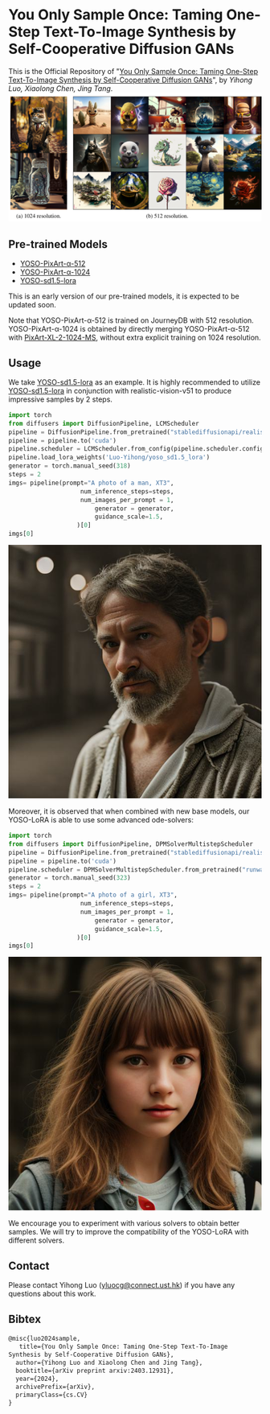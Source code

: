 # You Only Sample Once: Taming One-Step Text-To-Image Synthesis by Self-Cooperative Diffusion GANs

This is the Official Repository of  "[You Only Sample Once: Taming One-Step Text-To-Image Synthesis by Self-Cooperative Diffusion GANs](https://www.arxiv.org/abs/2403.12931)", by *Yihong Luo, Xiaolong Chen, Jing Tang*.
![overview](overview.jpg)

## Pre-trained Models
- [YOSO-PixArt-α-512](https://huggingface.co/Luo-Yihong/yoso_pixart512)
- [YOSO-PixArt-α-1024](https://huggingface.co/Luo-Yihong/yoso_pixart1024)
- [YOSO-sd1.5-lora](https://huggingface.co/Luo-Yihong/yoso_sd1.5_lora)
  
This is an early version of our pre-trained models, it is expected to be updated soon.

Note that YOSO-PixArt-α-512 is trained on JourneyDB with 512 resolution. YOSO-PixArt-α-1024 is obtained by directly merging YOSO-PixArt-α-512 with [PixArt-XL-2-1024-MS](https://huggingface.co/PixArt-alpha/PixArt-XL-2-1024-MS), without extra explicit training on 1024 resolution.

## Usage
We take [YOSO-sd1.5-lora](https://huggingface.co/Luo-Yihong/yoso_sd1.5_lora) as an example.
It is highly recommended to utilize [YOSO-sd1.5-lora](https://huggingface.co/Luo-Yihong/yoso_sd1.5_lora) in conjunction with realistic-vision-v51 to produce impressive samples by 2 steps.
```python
import torch
from diffusers import DiffusionPipeline, LCMScheduler
pipeline = DiffusionPipeline.from_pretrained("stablediffusionapi/realistic-vision-v51", torch_dtype = torch.float16)
pipeline = pipeline.to('cuda')
pipeline.scheduler = LCMScheduler.from_config(pipeline.scheduler.config)
pipeline.load_lora_weights('Luo-Yihong/yoso_sd1.5_lora')
generator = torch.manual_seed(318)
steps = 2
imgs= pipeline(prompt="A photo of a man, XT3",
                    num_inference_steps=steps, 
                    num_images_per_prompt = 1,
                        generator = generator,
                        guidance_scale=1.5,
                   )[0]
imgs[0]
```
![man](man.jpg)

Moreover, it is observed that when combined with new base models, our YOSO-LoRA is able to use some advanced ode-solvers:
```python
import torch
from diffusers import DiffusionPipeline, DPMSolverMultistepScheduler
pipeline = DiffusionPipeline.from_pretrained("stablediffusionapi/realistic-vision-v51", torch_dtype = torch.float16)
pipeline = pipeline.to('cuda')
pipeline.scheduler = DPMSolverMultistepScheduler.from_pretrained("runwayml/stable-diffusion-v1-5", subfolder="scheduler")
generator = torch.manual_seed(323)
steps = 2
imgs= pipeline(prompt="A photo of a girl, XT3",
                    num_inference_steps=steps, 
                    num_images_per_prompt = 1,
                        generator = generator,
                        guidance_scale=1.5,
                   )[0]
imgs[0]
```
![girl](girl.jpg)

We encourage you to experiment with various solvers to obtain better samples. We will try to improve the compatibility of the YOSO-LoRA with different solvers.

## Contact
Please contact Yihong Luo (yluocg@connect.ust.hk) if you have any questions about this work.

## Bibtex
```
@misc{luo2024sample,
   title={You Only Sample Once: Taming One-Step Text-To-Image Synthesis by Self-Cooperative Diffusion GANs},
  author={Yihong Luo and Xiaolong Chen and Jing Tang},
  booktitle={arXiv preprint arxiv:2403.12931},
  year={2024},
  archivePrefix={arXiv},
  primaryClass={cs.CV}
}
```

